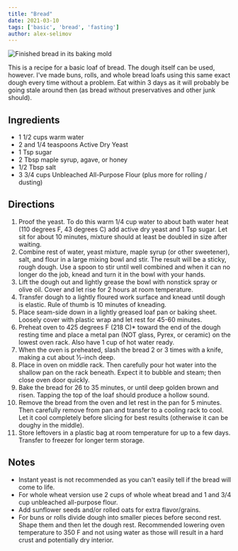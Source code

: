 ```yaml
---
title: "Bread"
date: 2021-03-10
tags: ['basic', 'bread', 'fasting']
author: alex-selimov
---
```


![Finished bread in its baking mold](/pix/bread.webp)

This is a recipe for a basic loaf of bread. The dough itself can be used, however. I've made buns, rolls, and whole
bread
loafs using this same exact dough every time without a problem. Eat within 3 days as it will probably be going stale
around then (as bread without preservatives and other junk should).

## Ingredients

* 1 1/2 cups warm water
* 2 and 1/4 teaspoons Active Dry Yeast
* 1 Tsp sugar
* 2 Tbsp maple syrup, agave, or honey
* 1/2 Tbsp salt
* 3 3/4 cups Unbleached All-Purpose Flour (plus more for rolling / dusting)

## Directions

1. Proof the yeast. To do this warm 1/4 cup water to about bath water heat (110 degrees F, 43 degrees C) add active dry
   yeast and 1 Tsp sugar. Let sit for about 10 minutes, mixture should at least be doubled in size after waiting.
2. Combine rest of water, yeast mixture, maple syrup (or other sweetener), salt, and flour in a large mixing bowl and
   stir. The result will be a sticky, rough dough. Use a spoon to stir until well combined and when it can no longer do
   the job, knead and turn it in the bowl with your hands.
3. Lift the dough out and lightly grease the bowl with nonstick spray or olive oil. Cover and let rise for 2 hours at
   room temperature.
4. Transfer dough to a lightly floured work surface and knead until dough is elastic. Rule of thumb is 10 minutes of
   kneading.
5. Place seam-side down in a lightly greased loaf pan or baking sheet. Loosely cover with plastic wrap and let rest for
   45-60 minutes.
6. Preheat oven to 425 degrees F (218 C)* toward the end of the dough resting time and place a metal pan (NOT glass,
   Pyrex, or ceramic) on the lowest oven rack. Also have 1 cup of hot water ready.
7. When the oven is preheated, slash the bread 2 or 3 times with a knife, making a cut about ½-inch deep.
8. Place in oven on middle rack. Then carefully pour hot water into the shallow pan on the rack beneath. Expect it to
   bubble and steam; then close oven door quickly.
9. Bake the bread for 26 to 35 minutes, or until deep golden brown and risen. Tapping the top of the loaf should produce
   a hollow sound.
10. Remove the bread from the oven and let rest in the pan for 5 minutes. Then carefully remove from pan and transfer to
    a cooling rack to cool. Let it cool completely before slicing for best results (otherwise it can be doughy in the
    middle).
11. Store leftovers in a plastic bag at room temperature for up to a few days. Transfer to freezer for longer term
    storage.

## Notes

* Instant yeast is not recommended as you can't easily tell if the bread will come to life.
* For whole wheat version use 2 cups of whole wheat bread and 1 and 3/4 cup unbleached all-purpose flour.
* Add sunflower seeds and/or rolled oats for extra flavor/grains.
* For buns or rolls divide dough into smaller pieces before second rest. Shape them and then let the dough rest.
  Recommended lowering oven temperature to 350 F and not using water as those will result in a hard crust and
  potentially dry interior.
